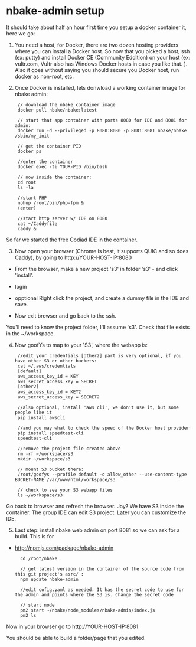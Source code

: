 # nbake-admin setup


It should take about half an hour first time you setup a docker container it, here we go:

1. You need a host, for Docker, there are two dozen hosting providers where you can install a Docker host.
So now that you picked a host, ssh (ex: putty) and install Docker CE (Community Eddition) on your host (ex: vultr.com, Vultr also has Windows Docker hosts in case you like that. ). Also it goes without saying you should secure you Docker host, run docker as non-root, etc.


2. Once Docker is installed, lets donwload a working container image for nbake admin:

		// download the nbake container image
		docker pull nbake/nbake:latest

		// start that app container with ports 8080 for IDE and 8081 for admin:
		docker run -d --privileged -p 8080:8080 -p 8081:8081 nbake/nbake /sbin/my_init

		// get the container PID
		docker ps

		//enter the container
		docker exec -ti YOUR-PID /bin/bash

		// now inside the container:
		cd root
		ls -la

		//start PHP
		nohup /root/bin/php-fpm &
		(enter)

		//start http server w/ IDE on 8080
		cat ~/Caddyfile
		caddy &

So far we started the free Codiad IDE in the container.

3. Now open your browser (Chrome is best, it supports QUIC and so does Caddy), by going to http://YOUR-HOST-IP:8080

- From the browser, make a new project 's3' in folder 's3' - and click 'install'.

- login

- opptional Right click the project, and create a dummy file in the IDE and save.

- Now exit browser and go back to the ssh.

You'll need to know the project folder, I'll assume 's3'. Check that file exists in the ~/workspace.

4. Now goofYs to map to your 'S3', where the webapp is:

		//edit your credentials [other2] part is very optional, if you have other S3 or other buckets:
		cat ~/.aws/credentials
		[default]
		aws_access_key_id = KEY
		aws_secret_access_key = SECRET
		[other2]
		aws_access_key_id = KEY2
		aws_secret_access_key = SECRET2

		//also optional, install 'aws cli', we don't use it, but some people like it
		pip install awscli

		//and you may what to check the speed of the Docker host provider
		pip install speedtest-cli
		speedtest-cli

		//remove the project file created above
		rm -rf ~/workspace/s3
		mkdir ~/workspace/s3

		// mount S3 bucket there:
		/root/goofys --profile default -o allow_other --use-content-type BUCKET-NAME /var/www/html/workspace/s3

		// check to see your S3 webapp files
		ls ~/workspace/s3

Go back to browser and refresh the browser. Joy? We have S3 inside the container. The group IDE can edit S3 project. Later you can customize the IDE.

5. Last step: install nbake web admin on port 8081 so we can ask for a build. This is for
- http://npmjs.com/package/nbake-admin

		cd /root/nbake

		// get latest version in the container of the source code from this git project's asrc/ :
		npm update nbake-admin

		//edit cofig.yaml as needed. It has the secret code to use for the admin and points where the S3 is. Change the secret code

		// start node
		pm2 start ~/nbake/node_modules/nbake-admin/index.js
		pm2 ls

Now in your browser go to http://YOUR-HOST-IP:8081

You should be able to build a folder/page that you edited.






